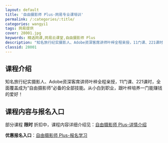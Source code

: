 ```yaml
---
layout: default
title: '自由摄影师 Plus-网易专业课培训'
permalink: /:categories/:title/
categories: wangyi1
tags: 网易提供
cover: 28001.jpg
keywords: 精选网课,网易云课堂,自由摄影师 Plus
description: "知名旅行纪实摄影人、Adobe资深客席讲师叶梓全程亲授，11门课、221课时，全面覆盖成为“自由摄影师”必备的全部技能。从小白到职业，跟叶梓培养一门能赚钱的爱好！自由摄影师Plus"
classid: 28001
---
```


## 课程介绍

知名旅行纪实摄影人、Adobe资深客席讲师叶梓全程亲授，11门课、221课时，全面覆盖成为“自由摄影师”必备的全部技能。从小白到职业，跟叶梓培养一门能赚钱的爱好！

## 课程内容与报名入口

部分课程 **限时** 折扣中，课程内容详细介绍见：[自由摄影师 Plus-详情介绍](https://mooc.study.163.com/smartSpec/detail/28001.htm?share=1&shareId=1025206652&utm_campaign=share&utm_medium=iphoneShare&utm_source=&utm_u=1025206652)

**优惠报名入口**：[自由摄影师 Plus-报名学习](https://mooc.study.163.com/smartSpec/detail/28001.htm?share=1&shareId=1025206652&utm_campaign=share&utm_medium=iphoneShare&utm_source=&utm_u=1025206652)

